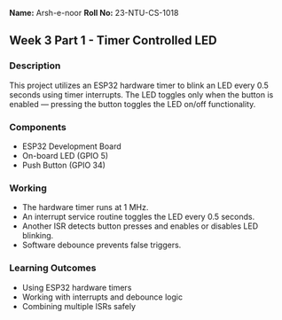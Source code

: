 
**Name:** Arsh-e-noor
**Roll No:** 23-NTU-CS-1018

## Week 3 Part 1 - Timer Controlled LED

### Description

This project utilizes an ESP32 hardware timer to blink an LED every 0.5 seconds using timer interrupts. The LED toggles only when the button is enabled — pressing the button toggles the LED on/off functionality.

### Components

* ESP32 Development Board
* On-board LED (GPIO 5)
* Push Button (GPIO 34)

### Working

* The hardware timer runs at 1 MHz.
* An interrupt service routine toggles the LED every 0.5 seconds.
* Another ISR detects button presses and enables or disables LED blinking.
* Software debounce prevents false triggers.

### Learning Outcomes

* Using ESP32 hardware timers
* Working with interrupts and debounce logic
* Combining multiple ISRs safely


